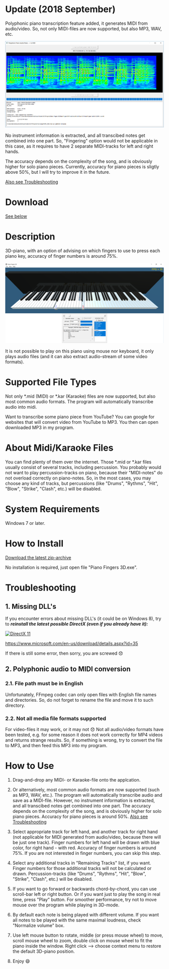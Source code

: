 # Update (2018 September)

Polyphonic piano transcription feature added, it generates MIDI from audio/video.  So, not only MIDI-files are now supported, but also MP3, WAV, etc.

[![](Spectrogram.png 'Screenshot')](https://GitHub.com/BShakhovsky/PianoFingers3D/releases/download/2018-09-02/PianoFingers3D.zip)

No instrument information is extracted, and all transcibed notes get combined into one part.  So, "Fingering" option would not be applicable in this case, as it requires to have 2 separate MIDI-tracks for left and right hands.

The accuracy depends on the complexity of the song, and is obviously higher for solo piano pieces.  Currently, accuracy for piano pieces is sligtly above 50%, but I will try to improve it in the future.

[Also see Troubleshooting](#2-polyphonic-audio-to-midi-conversion)

# Download

[See below](#how-to-install)

# Description

3D-piano, with an option of advising on which fingers to use to press each piano key, accuracy of finger numbers is around 75%.

[![](Keyboard.png 'Screenshot')](https://GitHub.com/BShakhovsky/PianoFingers3D/releases/download/2018-09-02/PianoFingers3D.zip)

It is not possible to play on this piano using mouse nor keyboard, it only plays audio files (and it can also extract audio-stream of some video formats).

# Supported File Types

Not only *.mid (MIDI) or *.kar (Karaoke) files are now supported, but also most common audio formats.  The program will automatically transcribe audio into midi.

Want to transcribe some piano piece from YouTube?  You can google for websites that will convert video from YouTube to MP3.  You then can open downloaded MP3 in my program.

# About Midi/Karaoke Files

You can find plenty of them over the internet.  Those *.mid or *.kar files usually consist of several tracks, including percussion.  You probably would not want to play percussion-tracks on piano, because their "MIDI-notes" do not overload correctly on piano-notes.  So, in the most cases, you may choose any kind of tracks, but percussions (like "Drums", "Rythms", "Hit", "Blow", "Strike", "Clash", etc.) will be disabled.

# System Requirements

Windows 7 or later.

# How to Install

[Download the latest zip-archive](https://GitHub.com/BShakhovsky/PianoFingers3D/releases/download/2018-09-02/PianoFingers3D.zip)

No installation is required, just open file "Piano Fingers 3D.exe".

# Troubleshooting

## 1. Missing DLL's

If you encounter errors about missing DLL's (it could be on Windows 8), try to __*reinstall the latest possible DirectX (even if you already have it):*__

[![](https://upload.wikimedia.org/wikipedia/commons/thumb/3/3f/Microsoft-DirectX-11-Logo-wordmark.svg/500px-Microsoft-DirectX-11-Logo-wordmark.svg.png 'DirectX 11')](https://www.microsoft.com/en-us/download/details.aspx?id=35)

https://www.microsoft.com/en-us/download/details.aspx?id=35

If there is still some error, then sorry, you are screwed :disappointed:

## 2. Polyphonic audio to MIDI conversion

### 2.1. File path must be in English

Unfortunately, FFmpeg codec can only open files with English file names and directories.  So, do not forget to rename the file and move it to such directory.

### 2.2. Not all media file formats supported

For video-files it may work, or it may not :disappointed:  Not all audio/video formats have been tested, e.g. for some reason it does not work correctly for MP4 videos and returns strange results.  So, if something is wrong, try to convert the file to MP3, and then feed this MP3 into my program.

# How to Use

1. Drag-and-drop any MIDI- or Karaoke-file onto the applcation.

2. Or alternatively, most common audio formats are now supported (such as MP3, WAV, etc.).  The program will automatically transcribe audio and save as a MIDI-file.  However, no instrument information is extracted, and all transcibed notes get combined into one part.  The accuracy depends on the complexity of the song, and is obviously higher for solo piano pieces.  Accuracy for piano pieces is around 50%.  [Also see Troubleshooting](#2-polyphonic-audio-to-midi-conversion)

3. Select appropriate track for left hand, and another track for right hand (not applicable for MIDI generated from audio/video, because there will be just one track).  Finger numbers for left hand will be drawn with blue color, for right hand - with red.  Accuracy of finger numbers is around 75%.  If you are not interested in finger numbers, you can skip this step.

4. Select any additional tracks in "Remaining Tracks" list, if you want.  Finger numbers for those additional tracks will not be calculated or drawn.  Percussion-tracks (like "Drums", "Rythms", "Hit", "Blow", "Strike", "Clash", etc.) will be disabled.

5. If you want to go forward or backwards chord-by-chord, you can use scroll-bar left or right button.  Or if you want just to play the song in real time, press "Play" button.  For smoother performance, try not to move mouse over the program while playing in 3D-mode.

6. By default each note is being played with different volume.  If you want all notes to be played with the same maximal loudness, check "Normalize volume" box.

7. Use left mouse button to rotate, middle (or press mouse wheel) to move, scroll mouse wheel to zoom, double click on mouse wheel to fit the piano inside the window.  Right click --> choose context menu to restore the default 3D-piano position.

8. Enjoy :smile: